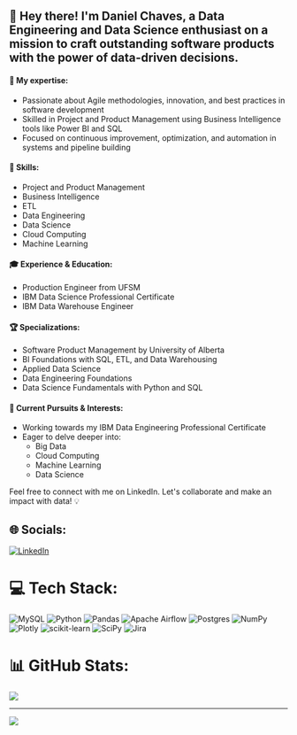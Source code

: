 ## 👋 Hey there! I'm Daniel Chaves, a Data Engineering and Data Science enthusiast on a mission to craft outstanding software products with the power of data-driven decisions.

#### 🚀 My expertise:
- Passionate about Agile methodologies, innovation, and best practices in software development
- Skilled in Project and Product Management using Business Intelligence tools like Power BI and SQL
- Focused on continuous improvement, optimization, and automation in systems and pipeline building

#### 💼 Skills:

- Project and Product Management
- Business Intelligence
- ETL
- Data Engineering
- Data Science
- Cloud Computing
- Machine Learning

#### 🎓 Experience & Education:

- Production Engineer from UFSM
- IBM Data Science Professional Certificate
- IBM Data Warehouse Engineer

#### 🏆 Specializations:

- Software Product Management by University of Alberta
- BI Foundations with SQL, ETL, and Data Warehousing
- Applied Data Science
- Data Engineering Foundations
- Data Science Fundamentals with Python and SQL

#### 🔭 Current Pursuits & Interests:

- Working towards my IBM Data Engineering Professional Certificate
- Eager to delve deeper into:
  - Big Data
  - Cloud Computing
  - Machine Learning
  - Data Science

Feel free to connect with me on LinkedIn. Let's collaborate and make an impact with data! 💡

## 🌐 Socials:
[![LinkedIn](https://img.shields.io/badge/LinkedIn-%230077B5.svg?logo=linkedin&logoColor=white)](https://linkedin.com/in/dmschaves) 

# 💻 Tech Stack:
![MySQL](https://img.shields.io/badge/mysql-%2300f.svg?style=for-the-badge&logo=mysql&logoColor=white) ![Python](https://img.shields.io/badge/python-3670A0?style=for-the-badge&logo=python&logoColor=ffdd54) ![Pandas](https://img.shields.io/badge/pandas-%23150458.svg?style=for-the-badge&logo=pandas&logoColor=white) ![Apache Airflow](https://img.shields.io/badge/Apache%20Airflow-017CEE?style=for-the-badge&logo=Apache%20Airflow&logoColor=white) ![Postgres](https://img.shields.io/badge/postgres-%23316192.svg?style=for-the-badge&logo=postgresql&logoColor=white) ![NumPy](https://img.shields.io/badge/numpy-%23013243.svg?style=for-the-badge&logo=numpy&logoColor=white) ![Plotly](https://img.shields.io/badge/Plotly-%233F4F75.svg?style=for-the-badge&logo=plotly&logoColor=white) ![scikit-learn](https://img.shields.io/badge/scikit--learn-%23F7931E.svg?style=for-the-badge&logo=scikit-learn&logoColor=white) ![SciPy](https://img.shields.io/badge/SciPy-%230C55A5.svg?style=for-the-badge&logo=scipy&logoColor=%white) ![Jira](https://img.shields.io/badge/jira-%230A0FFF.svg?style=for-the-badge&logo=jira&logoColor=white)

# 📊 GitHub Stats:


![](https://github-readme-stats.vercel.app/api/top-langs/?username=danielmschaves&theme=dark&hide_border=false&include_all_commits=false&count_private=false&layout=compact)

---
[![](https://visitcount.itsvg.in/api?id=danielmschaves&icon=0&color=0)](https://visitcount.itsvg.in)

<!-- Proudly created with GPRM ( https://gprm.itsvg.in ) -->
